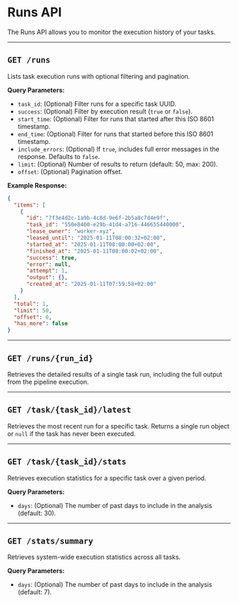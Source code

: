 # Runs API

The Runs API allows you to monitor the execution history of your tasks.

---

## `GET /runs`

Lists task execution runs with optional filtering and pagination.

**Query Parameters:**

- `task_id`: (Optional) Filter runs for a specific task UUID.
- `success`: (Optional) Filter by execution result (`true` or `false`).
- `start_time`: (Optional) Filter for runs that started after this ISO 8601 timestamp.
- `end_time`: (Optional) Filter for runs that started before this ISO 8601 timestamp.
- `include_errors`: (Optional) If `true`, includes full error messages in the response. Defaults to `false`.
- `limit`: (Optional) Number of results to return (default: 50, max: 200).
- `offset`: (Optional) Pagination offset.

**Example Response:**

```json
{
  "items": [
    {
      "id": "7f3e4d2c-1a9b-4c8d-9e6f-2b5a8c7d4e9f",
      "task_id": "550e8400-e29b-41d4-a716-446655440000",
      "lease_owner": "worker-xyz",
      "leased_until": "2025-01-11T08:00:32+02:00",
      "started_at": "2025-01-11T08:00:00+02:00",
      "finished_at": "2025-01-11T08:00:02+02:00",
      "success": true,
      "error": null,
      "attempt": 1,
      "output": {},
      "created_at": "2025-01-11T07:59:58+02:00"
    }
  ],
  "total": 1,
  "limit": 50,
  "offset": 0,
  "has_more": false
}
```

---

## `GET /runs/{run_id}`

Retrieves the detailed results of a single task run, including the full output from the pipeline execution.

---

## `GET /task/{task_id}/latest`

Retrieves the most recent run for a specific task. Returns a single run object or `null` if the task has never been executed.

---

## `GET /task/{task_id}/stats`

Retrieves execution statistics for a specific task over a given period.

**Query Parameters:**

- `days`: (Optional) The number of past days to include in the analysis (default: 30).

---

## `GET /stats/summary`

Retrieves system-wide execution statistics across all tasks.

**Query Parameters:**

- `days`: (Optional) The number of past days to include in the analysis (default: 7).
